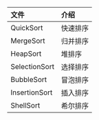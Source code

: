 |文件|介绍|
|:--|:--|
|QuickSort|快速排序|
|MergeSort|归并排序|
|HeapSort|堆排序|
|SelectionSort|选择排序|
|BubbleSort|冒泡排序|
|InsertionSort|插入排序|
|ShellSort|希尔排序|